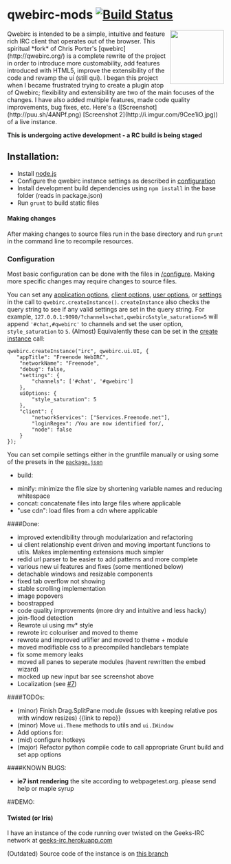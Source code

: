 qwebirc-mods [![Build Status](https://travis-ci.org/megawac/qwebirc-enhancements.svg?branch=testing)](https://travis-ci.org/megawac/qwebirc-enhancements)
=============  

<img align="right" height="125" src="https://raw.github.com/megawac/qwebirc-enhancements/master/images/qwebircsmall.png">
Qwebirc is intended to be a simple, intuitive and feature rich IRC client that operates out of the browser. This spiritual *fork* of Chris Porter's [qwebirc](http://qwebirc.org/) is a complete rewrite of the project in order to introduce more customability, add features introduced with HTML5, improve the extensibility of the code and revamp the ui (still qui). I began this project when I became frustrated trying to create a plugin atop of Qwebirc; flexibility and extensibility are two of the main focuses of the changes. I have also added multiple features, made code quality improvements, bug fixes, etc. Here's a ([Screenshot](http://puu.sh/4ANPf.png) [Screenshot 2](http://i.imgur.com/9Cee1iO.jpg)) of a live instance.  

**This is undergoing active development - a RC build is being staged**
 
## Installation:  

- Install [node.js](http://nodejs.org)
- Configure the qwebirc instance settings as described in [configuration](#configuration)
- Install development build dependencies using `npm install` in the base folder (reads in package.json)
- Run `grunt` to build static files

#### Making changes
After making changes to source files run in the base directory and run `grunt` in the command line to recompile resources.

### Configuration
Most basic configuration can be done with the files in [/configure](https://github.com/megawac/qwebirc-enhancements/tree/master/configure). Making more specific changes may require changes to source files.

You can set any [application options](https://github.com/megawac/qwebirc-enhancements/blob/master/js/src/ui/Interface.js#L2), [client options](https://github.com/megawac/qwebirc-enhancements/blob/master/js/src/irc/ircclient.js#L5), [user options](https://github.com/megawac/qwebirc-enhancements/blob/master/js/src/config/options.js#L3), or [settings](https://github.com/megawac/qwebirc-enhancements/blob/master/js/src/config/settings.js#L6) in the call to `qwebirc.createInstance()`. `createInstance` also checks the query string to see if any valid settings are set in the query string. For example, `127.0.0.1:9090/?channels=chat,qwebirc&style_saturation=5` will append `'#chat,#qwebirc'` to channels and set the user option, `style_saturation` to `5`. (Almost) Equivalently these can be set in the [create instance](https://github.com/megawac/qwebirc-enhancements/blob/master/configure/config.js) call:

```
qwebirc.createInstance("irc", qwebirc.ui.UI, {
   "appTitle": "Freenode WebIRC",
    "networkName": "Freenode",
    "debug": false,
    "settings": {
        "channels": ['#chat', '#qwebirc']
    },
    uiOptions: {
        "style_saturation": 5
    },
    "client": {
        "networkServices": ["Services.Freenode.net"],
        "loginRegex": /You are now identified for/,
        "node": false
    }
});
```

You can set compile settings either in the gruntfile manually or using some of the presets in the [`package.json`](https://github.com/megawac/qwebirc-enhancements/blob/master/package.json#L33)
- build:
 * minify: minimize the file size by shortening variable names and reducing whitespace
 * concat: concatenate files into large files where applicable
 * "use cdn": load files from a cdn where applicable
  
####Done:  
* improved extendibility through modularization and refactoring
* ui client relationship event driven and moving important functions to utils. Makes implementing extensions much simpler
 * redid url parser to be easier to add patterns and more complete
* various new ui features and fixes (some mentioned below)
 * detachable windows and resizable components
 * fixed tab overflow not showing
 * stable scrolling implementation
 * image popovers
 * boostrapped
* code quality improvements (more dry and intuitive and less hacky)
 * join-flood detection
 * Rewrote ui using mv* style
* rewrote irc colouriser and moved to theme
* rewrote and improved urlifier and moved to theme + module
* moved modifiable css to a precompiled handlebars template
* fix some memory leaks
* moved all panes to seperate modules (havent rewritten the embed wizard)
* mocked up new input bar see screenshot above
* Localization (see [#7](https://github.com/megawac/qwebirc-enhancements/issues/7))
  
####TODOs: 
* (minor) Finish Drag.SplitPane module (issues with keeping relative pos with window resizes) {{link to repo}}
* (minor) Move `ui.Theme` methods to utils and `ui.IWindow`
* Add options for:
 * (mid) configure hotkeys
* (major) Refactor python compile code to call appropriate Grunt build and set app options
  
  
####KNOWN BUGS:  
* __ie7 isnt rendering__ the site according to webpagetest.org. please send help or maple syrup  

##DEMO:  

#### Twisted (or Iris)
I have an instance of the code running over twisted on the Geeks-IRC network at [geeks-irc.herokuapp.com](http://geeks-irc.herokuapp.com/)

(Outdated) Source code of the instance is on [this branch](https://github.com/megawac/iris/tree/Geeks-IRC)
